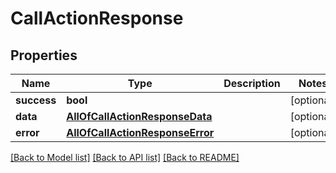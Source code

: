 # CallActionResponse

## Properties
Name | Type | Description | Notes
------------ | ------------- | ------------- | -------------
**success** | **bool** |  | [optional] 
**data** | [**AllOfCallActionResponseData**](AllOfCallActionResponseData.md) |  | [optional] 
**error** | [**AllOfCallActionResponseError**](AllOfCallActionResponseError.md) |  | [optional] 

[[Back to Model list]](../../README.md#documentation-for-models) [[Back to API list]](../../README.md#documentation-for-api-endpoints) [[Back to README]](../../README.md)


